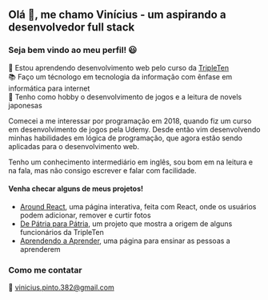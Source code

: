 ## Olá 👋, me chamo Vinícius - um aspirando a desenvolvedor full stack 
### Seja bem vindo ao meu perfil! 😃


🌱 Estou aprendendo desenvolvimento web pelo curso da [TripleTen](https://tripleten.com/pt-bra/web/meet/)  
📚 Faço um técnologo em tecnologia da informação com ênfase em informática para internet  
💬 Tenho como hobby o desenvolvimento de jogos e a leitura de novels japonesas  

Comecei a me interessar por programação em 2018, quando fiz um curso em desenvolvimento de jogos pela Udemy. Desde então vim desenvolvendo minhas habilidades em lógica de programação, que agora estão sendo aplicadas para o desenvolvimento web.

Tenho um conhecimento intermediário em inglês, sou bom em na leitura e na fala, mas não consigo escrever e falar com facilidade.

#### Venha checar alguns de meus projetos!
- [Around React](https://github.com/anynoise00/around-react_ptbr), uma página interativa, feita com React, onde os usuários podem adicionar, remover e curtir fotos
- [De Pátria para Pátria](https://github.com/anynoise00/web_project_3_ptbr), um projeto que mostra a origem de alguns funcionários da TripleTen
- [Aprendendo a Aprender](https://github.com/anynoise00/web_project_1_ptbr), uma página para ensinar as pessoas a aprenderem

### Como me contatar
📧 vinicius.pinto.382@gmail.com
